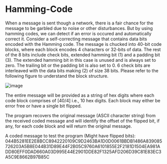 # Hamming-Code
When a message is sent though a network, there is a fair chance for the message to be garbled due to noise or other disturbances. But by using hamming codes, we can detect  if an error is occured and automatically correct it.
Consider a self-correcting message that contains data bits encoded with the Hamming code. The message is chucked into 40-bit code blocks, where each block encodes 4 characters or 32-bits of data. The rest of the 8 bits include check bits, extended hamming bit (1) and a padding bit (3). The extended hamming bit in this case is unused and is always set to zero. The trailing bit or the padding bit is also set to 0. 6 check bits are interleaved with the data bits
making (2) of size 38 bits. Please refer to the following figure to understand the block structure.

![image](https://user-images.githubusercontent.com/99118331/185870678-4f3a8dcf-0228-4ec4-8cdc-4b183705f740.png)

The entire message will be provided as a string of hex digits where each code block comprises of [40/4] i.e., 10 hex digits. Each block may either be error free or
have a single bit flipped. 

The program recovers the original message (ASCII character string) from the received coded message and will identify the offset of the flipped bit, if any, for each
code block and will return the original message.

A coded message to test the program (Might have flipped bits):<br>
044B5281EE2E8BCC8942220109C9D2463BA1D0D0061BBDB1486A839085726203A5B8E044B31D89E44F2B05C9760A6101855E2F2181D1504EA981ADD80EFF0DAD660A03D995E44E2901DDE82F1325AFD206D39C81E83EC3A5C9E8662B97B85C
